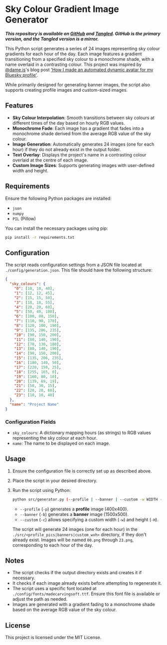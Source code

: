 # Sky Colour Gradient Image Generator

***This repository is available on [GitHub](https://github.com/ewanc26/bluesky-gradient) and [Tangled](https://tangled.sh/@ewancroft.uk/bluesky-gradient). GitHub is the primary version, and the Tangled version is a mirror.***

This Python script generates a series of 24 images representing sky colour gradients for each hour of the day. Each image features a gradient transitioning from a specified sky colour to a monochrome shade, with a name overlaid in a contrasting colour. This project was inspired by [@dame.is](https://bsky.app/profile/dame.is)'s blog post ['How I made an automated dynamic avatar for my Bluesky profile'](https://dame.is/blog/how-i-made-an-automated-dynamic-avatar-for-my-bluesky-profile).

While primarily designed for generating banner images, the script also supports creating profile images and custom-sized images.

## Features

- **Sky Colour Interpolation**: Smooth transitions between sky colours at different times of the day based on hourly RGB values.
- **Monochrome Fade**: Each image has a gradient that fades into a monochrome shade derived from the average RGB value of the sky colour.
- **Image Generation**: Automatically generates 24 images (one for each hour) if they do not already exist in the output folder.
- **Text Overlay**: Displays the project's name in a contrasting colour overlaid at the centre of each image.
- **Custom Image Sizes**: Supports generating images with user-defined width and height.

## Requirements

Ensure the following Python packages are installed:

- `json`
- `numpy`
- `PIL` (Pillow)

You can install the necessary packages using pip:

```bash
pip install -r requirements.txt
```

## Configuration

The script reads configuration settings from a JSON file located at `./config/generation.json`. This file should have the following structure:

```json
{
  "sky_colours": {
    "0": [10, 10, 40],
    "1": [12, 12, 45],
    "2": [15, 15, 50],
    "3": [18, 18, 55],
    "4": [20, 20, 60],
    "5": [50, 40, 100],
    "6": [100, 80, 150],
    "7": [110, 90, 170],
    "8": [120, 100, 190],
    "9": [135, 206, 235],
    "10": [90, 150, 200],
    "11": [80, 140, 190],
    "12": [70, 130, 180],
    "13": [80, 140, 190],
    "14": [90, 150, 200],
    "15": [135, 206, 235],
    "16": [180, 140, 50],
    "17": [220, 150, 25],
    "18": [255, 165, 0],
    "19": [160, 80, 10],
    "20": [139, 69, 19],
    "21": [50, 30, 15],
    "22": [20, 20, 60],
    "23": [10, 10, 40]
  },
  "name": "Project Name"
}
```

### Configuration Fields

- `sky_colours`: A dictionary mapping hours (as strings) to RGB values representing the sky colour at each hour.
- `name`: The name to be displayed on each image.

## Usage

1. Ensure the configuration file is correctly set up as described above.
2. Place the script in your desired directory.
3. Run the script using Python:

   ```bash
   python src/generator.py (--profile | --banner | --custom -w WIDTH -H HEIGHT)
   ```

   - `--profile` (`-p`) generates a **profile** image (400x400).
   - `--banner` (`-b`) generates a **banner** image (1500x500).
   - `--custom` (`-c`) allows specifying a custom width (`-w`) and height (`-H`).

   The script will generate 24 images (one for each hour) in the `./src/<profile_pics|banners|custom_wxh>` directory, if they don't already exist. Images will be named `00.png` through `23.png`, corresponding to each hour of the day.

## Notes

- The script checks if the output directory exists and creates it if necessary.
- It checks if each image already exists before attempting to regenerate it.
- The script uses a specific font located at `./config/fonts/madecarvingsoft.ttf`. Ensure this font file is available or adjust the path as needed.
- Images are generated with a gradient fading to a monochrome shade based on the average RGB value of the sky colour.

## License

This project is licensed under the MIT License.
